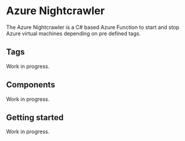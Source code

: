 # Azure Nightcrawler

The Azure Nightcrawler is a C# based Azure Function to start and stop Azure virtual machines depending on pre defined tags.

## Tags
Work in progress.

## Components
Work in progress.

## Getting started
Work in progress.
